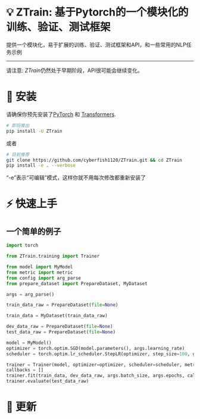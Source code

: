 # 💡 ZTrain: 基于Pytorch的一个模块化的训练、验证、测试框架

提供一个模块化，易于扩展的训练、验证、测试框架和API，和一些常用的NLP任务示例

---

请注意: *ZTrain*仍然处于早期阶段，API很可能会继续变化。


# 🚀 安装

请确保你预先安装了[PyTorch](https://pytorch.org) 和 [Transformers](https://huggingface.co/docs/transformers/index).

```bash
# 即将推出
pip install -U ZTrain
```

或者

```bash
# 目前推荐
git clone https://github.com/cyberfish1120/ZTrain.git && cd ZTrain
pip install -e . --verbose
```
“-e”表示“可编辑”模式，这样你就不用每次修改都重新安装了

# ⚡ 快速上手

## 一个简单的例子

```python
import torch

from ZTrain.training import Trainer

from model import MyModel
from metric import metric
from config import arg_parse
from prepare_dataset import PrepareDataset, MyDataset

args = arg_parse()

train_data_raw = PrepareDataset(file=None)

train_data = MyDataset(train_data_raw)

dev_data_raw = PrepareDataset(file=None)
test_data_raw = PrepareDataset(file=None)

model = MyModel()
optimizer = torch.optim.SGD(model.parameters(), args.learning_rate)
scheduler = torch.optim.lr_scheduler.StepLR(optimizer, step_size=100, gamma=0.5)

trainer = Trainer(model, optimizer=optimizer, scheduler=scheduler, metric=metric, device=args.device)
callbacks = []
trainer.fit(train_data, dev_data_raw, args.batch_size, args.epochs, callbacks=callbacks)
trainer.evaluate(test_data_raw)
```

# 👀 更新
